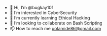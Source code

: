 - 👋 Hi, I’m @bugkay101
- 👀 I’m interested in CyberSecurity
- 🌱 I’m currently learning Ethical Hacking
- 💞️ I’m looking to collaborate on Bash Scripting
- 📫 How to reach me uolamide86@gmail.com

<!---
bugkay101/bugkay101 is a ✨ special ✨ repository because its `README.md` (this file) appears on your GitHub profile.
You can click the Preview link to take a look at your changes.
--->
